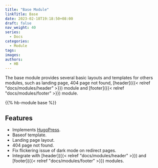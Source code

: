 ```yaml
---
title: "Base Module"
linkTitle: Base
date: 2023-02-18T19:18:50+08:00
draft: false
nav_weight: 40
series:
  - Docs
categories:
  - Module
tags:
images:
authors:
  - HB
---
```


The base module provides several basic layouts and templates for others modules, such as landing page, 404 page not found, [header]({{< relref "docs/modules/header" >}}) module and [footer]({{< relref "docs/modules/footer" >}}) module.

<!--more-->

{{% hb-module base %}}

## Features

- Implements [HugoPress](https://hugomods.com/en/docs/hugopress/).
- Baseof template.
- Landing page layout.
- 404 page not found.
- Fix flickering issue of dark mode on redirect pages.
- Integrate with [header]({{< relref "docs/modules/header" >}}) and [footer]({{< relref "docs/modules/footer" >}}) modules.
